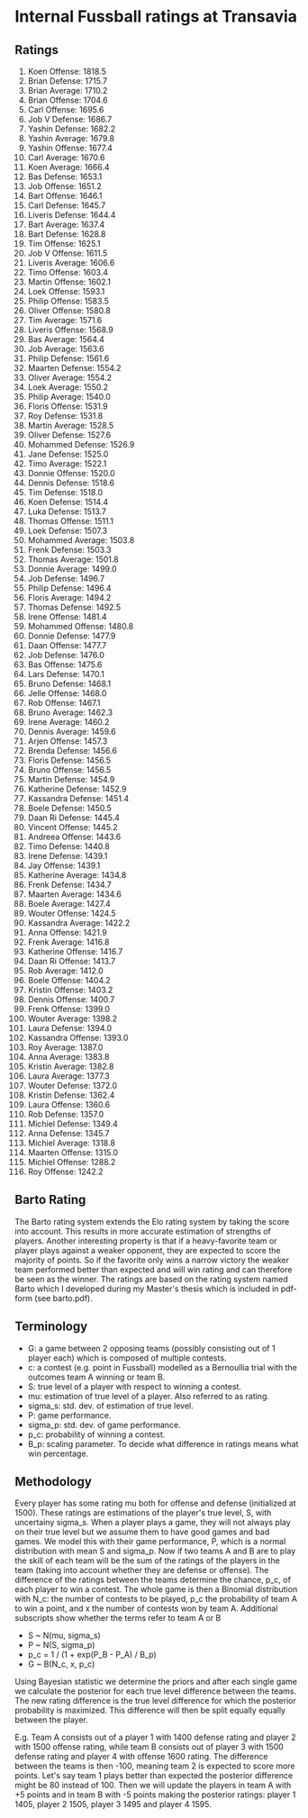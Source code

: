 # Internal Fussball ratings at Transavia
## Ratings
1. Koen Offense: 1818.5 
2. Brian Defense: 1715.7 
3. Brian Average: 1710.2 
4. Brian Offense: 1704.6 
5. Carl Offense: 1695.6 
6. Job V Defense: 1686.7 
7. Yashin Defense: 1682.2 
8. Yashin Average: 1679.8 
9. Yashin Offense: 1677.4 
10. Carl Average: 1670.6 
11. Koen Average: 1666.4 
12. Bas Defense: 1653.1 
13. Job Offense: 1651.2 
14. Bart Offense: 1646.1 
15. Carl Defense: 1645.7 
16. Liveris Defense: 1644.4 
17. Bart Average: 1637.4 
18. Bart Defense: 1628.8 
19. Tim Offense: 1625.1 
20. Job V Offense: 1611.5 
21. Liveris Average: 1606.6 
22. Timo Offense: 1603.4 
23. Martin Offense: 1602.1 
24. Loek Offense: 1593.1 
25. Philip Offense: 1583.5 
26. Oliver Offense: 1580.8 
27. Tim Average: 1571.6 
28. Liveris Offense: 1568.9 
29. Bas Average: 1564.4 
30. Job Average: 1563.6 
31. Philip  Defense: 1561.6 
32. Maarten Defense: 1554.2 
33. Oliver Average: 1554.2 
34. Loek Average: 1550.2 
35. Philip Average: 1540.0 
36. Floris Offense: 1531.9 
37. Roy Defense: 1531.8 
38. Martin Average: 1528.5 
39. Oliver Defense: 1527.6 
40. Mohammed Defense: 1526.9 
41. Jane Defense: 1525.0 
42. Timo Average: 1522.1 
43. Donnie Offense: 1520.0 
44. Dennis Defense: 1518.6 
45. Tim Defense: 1518.0 
46. Koen Defense: 1514.4 
47. Luka Defense: 1513.7 
48. Thomas Offense: 1511.1 
49. Loek Defense: 1507.3 
50. Mohammed Average: 1503.8 
51. Frenk  Defense: 1503.3 
52. Thomas Average: 1501.8 
53. Donnie Average: 1499.0 
54. Job  Defense: 1496.7 
55. Philip Defense: 1496.4 
56. Floris Average: 1494.2 
57. Thomas Defense: 1492.5 
58. Irene Offense: 1481.4 
59. Mohammed Offense: 1480.8 
60. Donnie Defense: 1477.9 
61. Daan Offense: 1477.7 
62. Job Defense: 1476.0 
63. Bas Offense: 1475.6 
64. Lars Defense: 1470.1 
65. Bruno Defense: 1468.1 
66. Jelle Offense: 1468.0 
67. Rob Offense: 1467.1 
68. Bruno Average: 1462.3 
69. Irene Average: 1460.2 
70. Dennis Average: 1459.6 
71. Arjen Offense: 1457.3 
72. Brenda Defense: 1456.6 
73. Floris Defense: 1456.5 
74. Bruno Offense: 1456.5 
75. Martin Defense: 1454.9 
76. Katherine Defense: 1452.9 
77. Kassandra Defense: 1451.4 
78. Boele Defense: 1450.5 
79. Daan Ri Defense: 1445.4 
80. Vincent Offense: 1445.2 
81. Andreea Offense: 1443.6 
82. Timo Defense: 1440.8 
83. Irene Defense: 1439.1 
84. Jay Offense: 1439.1 
85. Katherine Average: 1434.8 
86. Frenk Defense: 1434.7 
87. Maarten Average: 1434.6 
88. Boele Average: 1427.4 
89. Wouter Offense: 1424.5 
90. Kassandra Average: 1422.2 
91. Anna Offense: 1421.9 
92. Frenk Average: 1416.8 
93. Katherine Offense: 1416.7 
94. Daan Ri Offense: 1413.7 
95. Rob Average: 1412.0 
96. Boele Offense: 1404.2 
97. Kristin Offense: 1403.2 
98. Dennis Offense: 1400.7 
99. Frenk Offense: 1399.0 
100. Wouter Average: 1398.2 
101. Laura Defense: 1394.0 
102. Kassandra Offense: 1393.0 
103. Roy Average: 1387.0 
104. Anna Average: 1383.8 
105. Kristin Average: 1382.8 
106. Laura Average: 1377.3 
107. Wouter Defense: 1372.0 
108. Kristin Defense: 1362.4 
109. Laura Offense: 1360.6 
110. Rob Defense: 1357.0 
111. Michiel Defense: 1349.4 
112. Anna Defense: 1345.7 
113. Michiel Average: 1318.8 
114. Maarten Offense: 1315.0 
115. Michiel Offense: 1288.2 
116. Roy Offense: 1242.2 

## Barto Rating
The Barto rating system extends the Elo rating system by taking the score into account. This results in more accurate estimation of strengths of players. Another interesting property is that if a heavy-favorite team or player plays against a weaker opponent, they are expected to score the majority of points. So if the favorite only wins a narrow victory the weaker team performed better than expected and will win rating and can therefore be seen as the winner. The ratings are based on the rating system named Barto which I developed during my Master's thesis which is included in pdf-form (see barto.pdf).
## Terminology
- G: a game between 2 opposing teams (possibly consisting out of 1 player each) which is composed of multiple contests.
- c: a contest (e.g. point in Fussball) modelled as a Bernoullia trial with the outcomes team A winning or team B.
- S: true level of a player with respect to winning a contest.
- mu: estimation of true level of a player. Also referred to as rating.
- sigma_s: std. dev. of estimation of true level.
- P: game performance.
- sigma_p: std. dev. of game performance.
- p_c: probability of winning a contest.
- B_p: scaling parameter. To decide what difference in ratings means what win percentage.
## Methodology
Every player has some rating mu both for offense and defense (initialized at 1500). These ratings are estimations of the player's true level, S, with uncertainy sigma_s. When a player plays a game, they will not always play on their true level but we assume them to have good games and bad games. We model this with their game performance, P, which is a normal distribution with mean S and sigma_p. Now if two teams A and B are to play the skill of each team will be the sum of the ratings of the players in the team (taking into account whether they are defense or offense). The difference of the ratings between the teams determine the chance, p_c, of each player to win a contest. The whole game is then a Binomial distribution with N_c: the number of contests to be played, p_c the probability of team A to win a point, and x the number of contests won by team A. Additional subscripts show whether the terms refer to team A or B
- S ~ N(mu, sigma_s)
- P ~ N(S, sigma_p)
- p_c = 1 / (1 + exp(P_B - P_A) / B_p)
- G ~ B(N_c, x, p_c)

Using Bayesian statistic we determine the priors and after each single game we calculate the posterior for each true level difference between the teams. The new rating difference is the true level difference for which the posterior probability is maximized. This difference will then be split equally equally between the player. 

E.g. Team A consists out of a player 1 with 1400 defense rating and player 2 with 1500 offense rating, while team B consists out of player 3 with 1500 defense rating and player 4 with offense 1600 rating. The difference between the teams is then -100, meaning team 2 is expected to score more points. Let's say team 1 plays better than expected the posterior difference might be 80 instead of 100. Then we will update the players in team A with +5 points and in team B with -5 points making the posterior ratings: player 1 1405, player 2 1505, player 3 1495 and player 4 1595.
